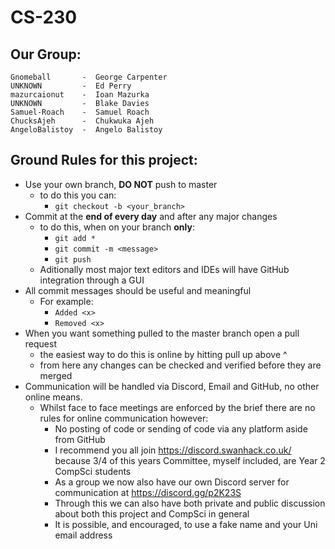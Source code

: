 # CS-230

## Our Group:

```
Gnomeball       -  George Carpenter
UNKNOWN         -  Ed Perry
mazurcaionut    -  Ioan Mazurka
UNKNOWN         -  Blake Davies
Samuel-Roach    -  Samuel Roach
ChucksAjeh      -  Chukwuka Ajeh
AngeloBalistoy  -  Angelo Balistoy
```

## Ground Rules for this project:

* Use your own branch, **DO NOT** push to master
    * to do this you can:
        * `git checkout -b <your_branch>`
* Commit at the **end of every day** and after any major changes
    * to do this, when on your branch **only**:
        * `git add *`
        * `git commit -m <message>`
        * `git push`
    * Aditionally most major text editors and IDEs will have GitHub integration through a GUI
* All commit messages should be useful and meaningful
    * For example:
        * `Added <x>`
        * `Removed <x>`
* When you want something pulled to the master branch open a pull request
    * the easiest way to do this is online by hitting pull up above ^
    * from here any changes can be checked and verified before they are merged
* Communication will be handled via Discord, Email and GitHub, no other online means.
    * Whilst face to face meetings are enforced by the brief there are no rules for online communication however:
        * No posting of code or sending of code via any platform aside from GitHub
        * I recommend you all join https://discord.swanhack.co.uk/ because 3/4 of this years Committee, myself included, are Year 2 CompSci students
        * As a group we now also have our own Discord server for communication at https://discord.gg/p2K23S
        * Through this we can also have both private and public discussion about both this project and CompSci in general
        * It is possible, and encouraged, to use a fake name and your Uni email address
